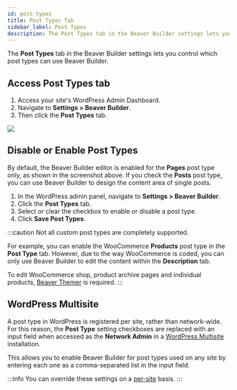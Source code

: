 ```yaml
---
id: post-types
title: Post Types Tab
sidebar_label: Post Types
description: The Post Types tab in the Beaver Builder settings lets you control which post types can use Beaver Builder.
---
```


The **Post Types** tab in the Beaver Builder settings lets you control which post types can use Beaver Builder.

## Access Post Types tab

1. Access your site's WordPress Admin Dashboard.
2. Navigate to **Settings > Beaver Builder**.
3. Then click the **Post Types** tab.

![](/img/beaver-builder/settings--post-types--1.jpg)

## Disable or Enable Post Types

By default, the Beaver Builder editor is enabled for the **Pages** post type only, as shown in the screenshot above. If you check the **Posts** post type, you can use Beaver Builder to design the content area of single posts.

1. In the WordPress admin panel, navigate to **Settings > Beaver Builder**.
2. Click the **Post Types** tab.
3. Select or clear the checkbox to enable or disable a post type.
4. Click **Save Post Types**. 

:::caution
Not all custom post types are completely supported.

For example, you can enable the WooCommerce **Products** post type in the **Post Type** tab. However, due to the way WooCommerce is coded, you can only use Beaver Builder to edit the content within the **Description** tab.

To edit WooCommerce shop, product archive pages and individual products, [Beaver Themer](https://www.wpbeaverbuilder.com/beaver-themer/) is required.
:::

## WordPress Multisite

A post type in WordPress is registered per site, rather than network-wide. For this reason, the **Post Type** setting checkboxes are replaced with an input field when accessed as the **Network Admin** in a [WordPress Multisite](https://wordpress.org/support/article/create-a-network/)  installation.

This allows you to enable Beaver Builder for post types used on any site by entering each one as a comma-separated list in the input field.

:::info
You can override these settings on a [per-site](https://wordpress.org/support/article/network-admin-sites-screen/) basis.
:::
